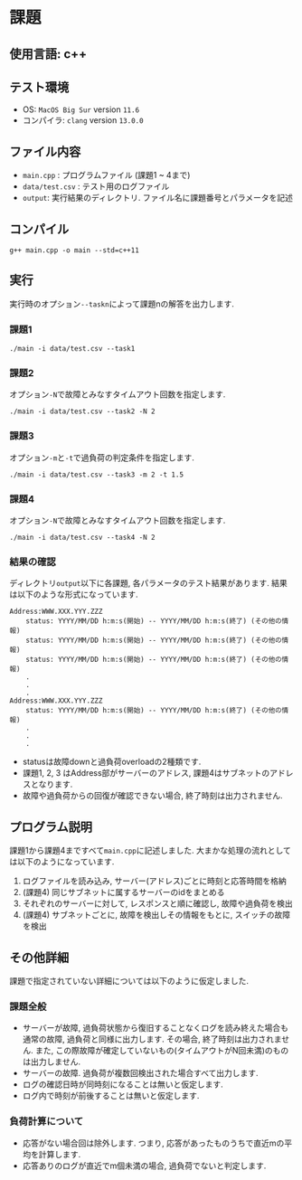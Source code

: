 # 課題

## 使用言語: c++
## テスト環境

- OS: `MacOS Big Sur` version `11.6`
- コンパイラ: `clang` version `13.0.0` 

## ファイル内容

- `main.cpp` : プログラムファイル (課題1 ~ 4まで)
- `data/test.csv` : テスト用のログファイル
- `output`: 実行結果のディレクトリ. ファイル名に課題番号とパラメータを記述

## コンパイル
```
g++ main.cpp -o main --std=c++11
```

## 実行

実行時のオプション`--taskn`によって課題nの解答を出力します.

### 課題1
```
./main -i data/test.csv --task1
```

### 課題2
オプション`-N`で故障とみなすタイムアウト回数を指定します.
```
./main -i data/test.csv --task2 -N 2
```

### 課題3
オプション`-m`と`-t`で過負荷の判定条件を指定します.
```
./main -i data/test.csv --task3 -m 2 -t 1.5
```

### 課題4
オプション`-N`で故障とみなすタイムアウト回数を指定します.
```
./main -i data/test.csv --task4 -N 2
```

### 結果の確認

ディレクトリ`output`以下に各課題, 各パラメータのテスト結果があります. 結果は以下のような形式になっています.

```
Address:WWW.XXX.YYY.ZZZ
    status: YYYY/MM/DD h:m:s(開始) -- YYYY/MM/DD h:m:s(終了) (その他の情報)
    status: YYYY/MM/DD h:m:s(開始) -- YYYY/MM/DD h:m:s(終了) (その他の情報)
    status: YYYY/MM/DD h:m:s(開始) -- YYYY/MM/DD h:m:s(終了) (その他の情報)
    .
    .
    .
Address:WWW.XXX.YYY.ZZZ
    status: YYYY/MM/DD h:m:s(開始) -- YYYY/MM/DD h:m:s(終了) (その他の情報)
    .
    .
    .
```
- statusは故障downと過負荷overloadの2種類です. 
- 課題1, 2, 3 はAddress部がサーバーのアドレス, 課題4はサブネットのアドレスとなります.
- 故障や過負荷からの回復が確認できない場合, 終了時刻は出力されません.


## プログラム説明

課題1から課題4まですべて`main.cpp`に記述しました. 大まかな処理の流れとしては以下のようになっています.

1. ログファイルを読み込み, サーバー(アドレス)ごとに時刻と応答時間を格納
2. (課題4) 同じサブネットに属するサーバーのidをまとめる
3. それぞれのサーバーに対して, レスポンスと順に確認し, 故障や過負荷を検出
4. (課題4) サブネットごとに, 故障を検出しその情報をもとに, スイッチの故障を検出


## その他詳細
課題で指定されていない詳細については以下のように仮定しました.

### 課題全般
- サーバーが故障, 過負荷状態から復旧することなくログを読み終えた場合も通常の故障, 過負荷と同様に出力します. その場合, 終了時刻は出力されません. また, この際故障が確定していないもの(タイムアウトがN回未満)のものは出力しません.
- サーバーの故障. 過負荷が複数回検出された場合すべて出力します.
- ログの確認日時が同時刻になることは無いと仮定します. 
- ログ内で時刻が前後することは無いと仮定します.

### 負荷計算について
- 応答がない場合回は除外します. つまり, 応答があったものうちで直近mの平均を計算します.
- 応答ありのログが直近でm個未満の場合, 過負荷でないと判定します.
